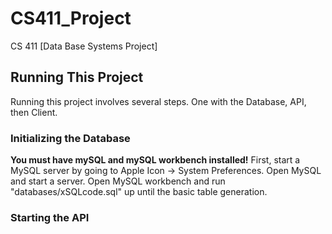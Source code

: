 # CS411_Project
CS 411 [Data Base Systems Project]

## Running This Project
Running this project involves several steps. One with the Database, API, then Client.  
### Initializing the Database
<strong>You must have mySQL and mySQL workbench installed!</strong> First, start a MySQL server by going to Apple Icon -> System Preferences. Open MySQL and start a server. Open MySQL workbench and run "databases/xSQLcode.sql" up until the basic table generation. 

### Starting the API